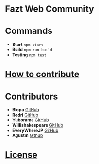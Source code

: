 # Fazt Web Community

# Commands
* **Start** `npm start`
* **Build** `npm run build`
* **Testing** `npm test`

# [How to contribute](https://github.com/faztcommunity/docs/blob/master/contribute.md)

# Contributors
* **Blopa** [GitHub](https://github.com/blopaa)
* **Rodri** [GitHub](https://github.com/rodrigojimenezdencker)
* **Yuborama** [GitHub](https://github.com/yuborama)
* **Willishakespeare** [GitHub](https://github.com/Willishakespeare)
* **EveryWhereJP** [GitHub](https://github.com/JhosuaP97)
* **Agustin** [Github](https://github.com/AgustinZalazar)

# [License](./LICENSE)